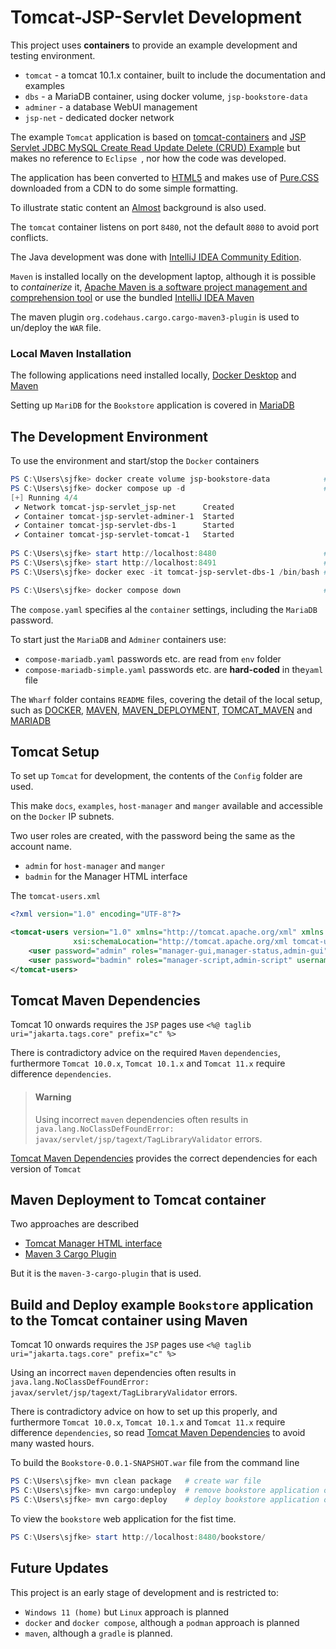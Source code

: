 # Tomcat-JSP-Servlet Development

This project uses **containers** to provide an example development and testing environment.

* ``tomcat`` - a tomcat 10.1.x container, built to include the documentation and examples
* ``dbs`` - a MariaDB container, using docker volume, ``jsp-bookstore-data``
* ``adminer`` - a database WebUI management
* ``jsp-net`` - dedicated docker network

The example ``Tomcat`` application is based
on [tomcat-containers](https://github.com/sjfke/tomcat-containers/blob/main/README.md) and
[JSP Servlet JDBC MySQL Create Read Update Delete (CRUD) Example](https://www.codejava.net/coding/jsp-servlet-jdbc-mysql-create-read-update-delete-crud-example)
but makes no reference to ``Eclipse ``, nor how the code was developed.

The application has been converted to [HTML5](https://www.w3docs.com/learn-html/html5-introduction.html)
and makes use of [Pure.CSS](https://pure-css.github.io/) downloaded from a CDN to do some simple formatting.

To illustrate static content an [Almost](https://cssgradient.io/gradient-backgrounds/) background is also used.

The ``tomcat`` container listens on port ``8480``, not the default ``8080`` to avoid port conflicts.

The Java development was done with [IntelliJ IDEA Community Edition](https://www.jetbrains.com/idea/download).

``Maven`` is installed locally on the development laptop, although it is possible to *containerize*
it, [Apache Maven is a software project management and comprehension tool](https://hub.docker.com/_/maven) or use
the bundled [IntelliJ IDEA Maven](https://www.jetbrains.com/help/idea/maven-support.html)

The maven plugin ``org.codehaus.cargo.cargo-maven3-plugin`` is used to un/deploy the ``WAR`` file.

### Local Maven Installation

The following applications need installed locally, [Docker Desktop](./Wharf/DOCKER.md) and [Maven](Wharf/MAVEN.md)

Setting up ``MariDB`` for the ``Bookstore`` application is covered in [MariaDB](./Wharf/MARIADB.md)

## The Development Environment

To use the environment and start/stop the ``Docker`` containers

```powershell
PS C:\Users\sjfke> docker create volume jsp-bookstore-data            # MariaDB persistent volume 
PS C:\Users\sjfke> docker compose up -d                               # Start the containers
[+] Running 4/4
 ✔ Network tomcat-jsp-servlet_jsp-net      Created                                                                                                                                                                                               0.1s 
 ✔ Container tomcat-jsp-servlet-adminer-1  Started                                                                                                                                                                                               0.7s 
 ✔ Container tomcat-jsp-servlet-dbs-1      Started                                                                                                                                                                                               0.6s 
 ✔ Container tomcat-jsp-servlet-tomcat-1   Started        
 
PS C:\Users\sjfke> start http://localhost:8480                        # Tomcat; Manager u:admin p:admin
PS C:\Users\sjfke> start http://localhost:8491                        # Adminer u:root, p:r00tpa55
PS C:\Users\sjfke> docker exec -it tomcat-jsp-servlet-dbs-1 /bin/bash # Login to MariaDB container

PS C:\Users\sjfke> docker compose down                                # shutdown the containers
```

The ``compose.yaml`` specifies al the ``container`` settings, including the ``MariaDB`` password.

To start just the ``MariaDB`` and ``Adminer`` containers use:

* ``compose-mariadb.yaml`` passwords etc. are read from ``env`` folder
* ``compose-mariadb-simple.yaml`` passwords etc. are **hard-coded** in the``yaml`` file

The ``Wharf`` folder contains ``README`` files, covering the detail of the local setup, such
as [DOCKER](./Wharf/DOCKER.md),
[MAVEN](./Wharf/MAVEN.md), [MAVEN_DEPLOYMENT](./Wharf/MAVEN_DEPLOYMENT.md), [TOMCAT_MAVEN](./Wharf/TOMCAT_MAVEN.md)
and [MARIADB](./Wharf/MARIADB.md)

## Tomcat Setup

To set up ``Tomcat`` for development, the contents of the ``Config`` folder are used.

This make ``docs``, ``examples``, ``host-manager`` and ``manger`` available and accessible on the ``Docker`` IP subnets.

Two user roles are created, with the password being the same as the account name.

* ``admin`` for ``host-manager`` and ``manger``
* ``badmin`` for the Manager HTML interface

The ``tomcat-users.xml``

```xml
<?xml version="1.0" encoding="UTF-8"?>

<tomcat-users version="1.0" xmlns="http://tomcat.apache.org/xml" xmlns:xsi="http://www.w3.org/2001/XMLSchema-instance"
              xsi:schemaLocation="http://tomcat.apache.org/xml tomcat-users.xsd">
    <user password="admin" roles="manager-gui,manager-status,admin-gui" username="admin"/>
    <user password="badmin" roles="manager-script,admin-script" username="badmin"/>
</tomcat-users>
```

## Tomcat Maven Dependencies

Tomcat 10 onwards requires the ``JSP`` pages use ``<%@ taglib uri="jakarta.tags.core" prefix="c" %>``

There is contradictory advice on the required ``Maven`` ``dependencies``, furthermore ``Tomcat 10.0.x``,
``Tomcat 10.1.x`` and ``Tomcat 11.x`` require
difference ``dependencies``.

> #### Warning
>
> Using incorrect ``maven``  dependencies often results in
``java.lang.NoClassDefFoundError: javax/servlet/jsp/tagext/TagLibraryValidator`` errors.

[Tomcat Maven Dependencies](./Wharf/TOMCAT_MAVEN.md) provides the correct dependencies for each version of ``Tomcat``

## Maven Deployment to Tomcat container

Two approaches are described

* [Tomcat Manager HTML interface](./Wharf/MAVEN_DEPLOYMENT.md#tomcat-manager-html-interface)
* [Maven 3 Cargo Plugin](./Wharf/MAVEN_DEPLOYMENT.md#maven-3-cargo-plugin)

But it is the ``maven-3-cargo-plugin`` that is used.

## Build and Deploy example ``Bookstore`` application to the Tomcat container using Maven

Tomcat 10 onwards requires the ``JSP`` pages use ``<%@ taglib uri="jakarta.tags.core" prefix="c" %>``

Using an incorrect ``maven``  dependencies often results in
``java.lang.NoClassDefFoundError: javax/servlet/jsp/tagext/TagLibraryValidator`` errors.

There is contradictory advice on how to set up this properly, and furthermore ``Tomcat 10.0.x``, ``Tomcat 10.1.x`` and
``Tomcat 11.x`` require difference ``dependencies``, so read [Tomcat Maven Dependencies](./Wharf/TOMCAT_MAVEN.md) to
avoid many wasted hours.

To build the `Bookstore-0.0.1-SNAPSHOT.war` file from the command line

```powershell
PS C:\Users\sjfke> mvn clean package   # create war file
PS C:\Users\sjfke> mvn cargo:undeploy  # remove bookstore application on tomcat container
PS C:\Users\sjfke> mvn cargo:deploy    # deploy bookstore application on tomcat container
```

To view the ``bookstore`` web application for the fist time.

```powershell
PS C:\Users\sjfke> start http://localhost:8480/bookstore/
```

## Future Updates

This project is an early stage of development and is restricted to:

* ``Windows 11 (home)`` but ``Linux`` approach is planned
* ``docker`` and ``docker compose``, although a ``podman`` approach is planned
* ``maven``, although a ``gradle`` is planned.
